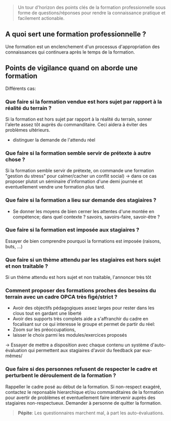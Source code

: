 <!--

---
title: FAQ formation professionnelle
description: Un tour d'horizon des points clés de la formation professionnelle sous forme de questions/réponses pour rendre la connaissance pratique et facilement actionable.
image_url: 
licence: CC-BY-SA
---

-->

> Un tour d'horizon des points clés de la formation professionnelle sous forme de questions/réponses pour rendre la connaissance pratique et facilement actionable.


## A quoi sert une formation professionnelle ?

Une formation est un enclenchement d'un processus d'appropriation des connaissances qui continuera après le temps de la formation.


## Points de vigilance quand on aborde une formation

Différents cas:

### Que faire si la formation vendue est hors sujet par rapport à la réalité du terrain ?

Si la formation est hors sujet par rapport à la réalité du terrain, sonner l'alerte assez tôt auprès du commanditaire. Ceci aidera à éviter des problèmes ultérieurs.

- distinguer la demande de l'attendu réel

### Que faire si la formation semble servir de prétexte à autre chose ?

Si la formation semble servir de prétexte, on commande une formation "gestion du stress" pour calmer/cacher un conflit social) -> dans ce cas proposer plutot un séminaire d'information d'une demi journée et eventuellement vendre une formation plus tard. 

### Que faire si la formation a lieu sur demande des stagiaires ?
- Se donner les moyens de bien cerner les attentes d'une montée en compétence; dans quel contexte ? savoirs, savoirs-faire, savoir-être ?

### Que faire si la formation est imposée aux stagiaires ?
Essayer de bien comprendre pourquoi la formations est imposée (raisons, buts, ...)

### Que faire si un thème attendu par les stagiaires est hors sujet et non traitable ?

Si un thème attendu est hors sujet et non traitable, l'annoncer très tôt


### Comment proposer des formations proches des besoins du terrain avec un cadre OPCA très figé/strict ?

- Avoir des objectifs pédagogiques assez larges pour rester dans les clous tout en gardant une liberté 
- Avoir des supports très complets aide a s'affranchir du cadre en focalisant sur ce qui interesse le groupe et permet de partir du réel: 
 - Zoom sur les préoccupations, 
 - laisser le choix parmi les modules/exercices proposés

-> Essayer de mettre a disposition avec chaque contenu un système d'auto-évaluation qui permettent aux stagiaires d'avoir du feedback par eux-mêmes/ 


### Que faire si des personnes refusent de respecter le cadre et perturbent le déroulement de la formation ?

Rappeller le cadre posé au début de la formation. Si non-respect exagéré, contactez le reponsable hierarchique et/ou commanditaires de la formation pour avertir de problèmes et eventuellement faire intervenir auprès des stagiaires non-respectueux. Demander à personne de quitter la formation. 


> **Pépite**: Les questionnaires marchent mal, à part les auto-évaluations.
